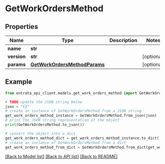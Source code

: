 # GetWorkOrdersMethod


## Properties

Name | Type | Description | Notes
------------ | ------------- | ------------- | -------------
**name** | **str** |  | 
**version** | **str** |  | [optional] 
**params** | [**GetWorkOrdersMethodParams**](GetWorkOrdersMethodParams.md) |  | [optional] 

## Example

```python
from entrata_api_client.models.get_work_orders_method import GetWorkOrdersMethod

# TODO update the JSON string below
json = "{}"
# create an instance of GetWorkOrdersMethod from a JSON string
get_work_orders_method_instance = GetWorkOrdersMethod.from_json(json)
# print the JSON string representation of the object
print(GetWorkOrdersMethod.to_json())

# convert the object into a dict
get_work_orders_method_dict = get_work_orders_method_instance.to_dict()
# create an instance of GetWorkOrdersMethod from a dict
get_work_orders_method_from_dict = GetWorkOrdersMethod.from_dict(get_work_orders_method_dict)
```
[[Back to Model list]](../README.md#documentation-for-models) [[Back to API list]](../README.md#documentation-for-api-endpoints) [[Back to README]](../README.md)


